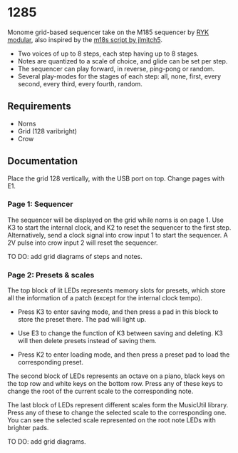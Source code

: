 # 1285

Monome grid-based sequencer take on the M185 sequencer by [RYK modular](https://rykmodular.bigcartel.com/products), also inspired by the [m18s script by jlmitch5](https://github.com/jlmitch5/m18s).

* Two voices of up to 8 steps, each step having up to 8 stages. 
* Notes are quantized to a scale of choice, and glide can be set per step. 
* The sequencer can play forward, in reverse, ping-pong or random. 
* Several play-modes for the stages of each step: all, none, first, every second, every third, every fourth, random.

## Requirements

* Norns
* Grid (128 varibright)
* Crow

## Documentation

Place the grid 128 vertically, with the USB port on top. Change pages with E1.

### Page 1: Sequencer

The sequencer will be displayed on the grid while norns is on page 1. Use K3 to start the internal clock, and K2 to reset the sequencer to the first step. Alternatively, send a clock signal into crow input 1 to start the sequencer. A 2V pulse into crow input 2 will reset the sequencer.

TO DO: add grid diagrams of steps and notes.

### Page 2: Presets & scales

The top block of lit LEDs represents memory slots for presets, which store all the information of a patch (except for the internal clock tempo).

* Press K3 to enter saving mode, and then press a pad in this block to store the preset there. The pad will light up.

* Use E3 to change the function of K3 between saving and deleting. K3 will then delete presets instead of saving them.

* Press K2 to enter loading mode, and then press a preset pad to load the corresponding preset.

The second block of LEDs represents an octave on a piano, black keys on the top row and white keys on the bottom row. Press any of these keys to change the root of the current scale to the corresponding note.

The last block of LEDs represent different scales form the MusicUtil library. Press any of these to change the selected scale to the corresponding one. You can see the selected scale represented on the root note LEDs with brighter pads.

TO DO: add grid diagrams.
